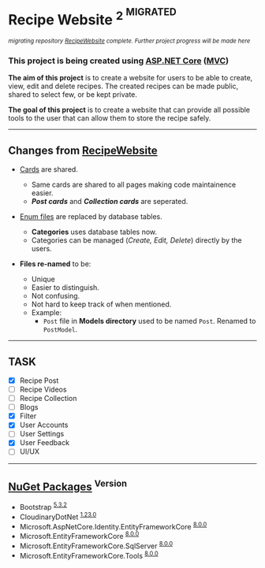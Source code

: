 # Recipe Website <sup>2 <sup>MIGRATED</sup> </sup>
<sub>_migrating repository [RecipeWebsite](https://github.com/ZNAXNOR/RecipeWebsite) complete. Further project progress will be made here_<sub>

### This project is being created using [ASP.NET Core](https://dotnet.microsoft.com/en-us/apps/aspnet) ([MVC](https://learn.microsoft.com/en-us/aspnet/core/mvc/))

**The aim of this project** is to create a website for users to be able to create, view, edit and delete recipes. The created recipes can be made public, shared to select few, or be kept private.

**The goal of this project** is to create a website that can provide all possible tools to the user that can allow them to store the recipe safely. 

---


## Changes from [RecipeWebsite](https://github.com/ZNAXNOR/RecipeWebsite)
- [Cards](https://getbootstrap.com/docs/5.3/components/card/) are shared.
  - Same cards are shared to all pages making code maintainence easier.
  - **_Post cards_** and **_Collection cards_** are seperated.


- [Enum files](https://learn.microsoft.com/en-us/dotnet/csharp/language-reference/builtin-types/enum) are replaced by database tables.
  - **Categories** uses database tables now.
  - Categories can be managed (_Create, Edit, Delete_) directly by the users.
 
- **Files re-named** to be:
  - Unique
  - Easier to distinguish.
  - Not confusing.
  - Not hard to keep track of when mentioned.
  - Example:
    - `Post` file in **Models directory** used to be named `Post`. Renamed to `PostModel`.
    
---

## TASK
- [x] Recipe Post
- [ ] Recipe Videos
- [ ] Recipe Collection
- [ ] Blogs
- [x] Filter
- [x] User Accounts
- [ ] User Settings
- [x] User Feedback
- [ ] UI/UX

---

## [NuGet Packages](https://www.nuget.org/) <sup>Version</sup>
- Bootstrap <sup>[5.3.2](https://www.nuget.org/packages/bootstrap)<sup>
- CloudinaryDotNet <sup>[1.23.0](https://www.nuget.org/packages/CloudinaryDotNet)</sup>
- Microsoft.AspNetCore.Identity.EntityFrameworkCore <sup>[8.0.0](https://www.nuget.org/packages/Microsoft.AspNetCore.Identity.EntityFrameworkCore)</sup>
- Microsoft.EntityFrameworkCore <sup>[8.0.0](https://www.nuget.org/packages/Microsoft.EntityFrameworkCore)</sup>
- Microsoft.EntityFrameworkCore.SqlServer <sup>[8.0.0](https://www.nuget.org/packages/Microsoft.EntityFrameworkCore.SqlServer)</sup>
- Microsoft.EntityFrameworkCore.Tools <sup>[8.0.0](https://www.nuget.org/packages/Microsoft.EntityFrameworkCore.Tools)</sup>
